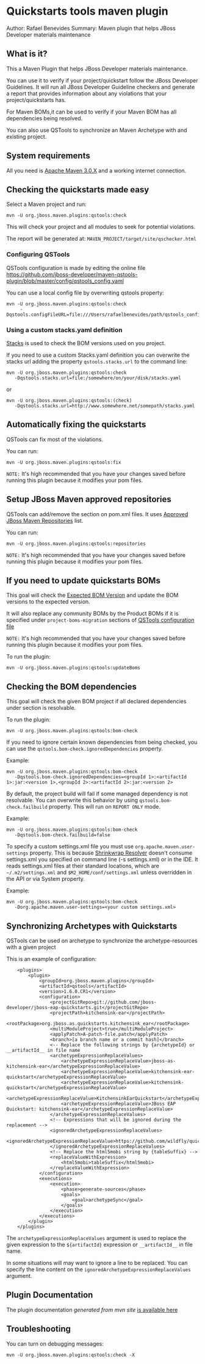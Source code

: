 # Quickstarts tools maven plugin

Author: Rafael Benevides
Summary: Maven plugin that helps JBoss Developer materials maintenance

## What is it?


This a Maven Plugin that helps JBoss Developer materials maintenance.

You can use it to verify if your project/quickstart follow the JBoss Developer Guidelines. It will run all JBoss Developer Guideline checkers and generate a report that provides information about any violations that your project/quickstarts has.

For Maven BOMs,it can be used to verify if your Maven BOM has all dependencies being resolved.

You can also use QSTools to synchronize an Maven Archetype with and existing project.


## System requirements


All you need is [Apache Maven 3.0.X](http://maven.apache.org/) and a working internet connection.


## Checking the quickstarts made easy


Select a Maven project and run:

    mvn -U org.jboss.maven.plugins:qstools:check
    

This will check your project and all modules to seek for potential violations.

The report will be generated at: `MAVEN_PROJECT/target/site/qschecker.html`


### Configuring QSTools


QSTools configuration is made by editing the online file https://github.com/jboss-developer/maven-qstools-plugin/blob/master/config/qstools_config.yaml

You can use a local config file by overwriting qstools property:

    mvn -U org.jboss.maven.plugins:qstools:check
         -Dqstools.configFileURL=file:///Users/rafaelbenevides/path/qstools_config.yaml
         


### Using a custom stacks.yaml definition


[Stacks](https://github.com/jboss-jdf/jdf-stack) is used to check the BOM versions used on you project.

If you need to use a custom Stacks.yaml definition you can overwrite the stacks url adding the property `qstools.stacks.url` to the command line:

    mvn -U org.jboss.maven.plugins:qstools:check
       -Dqstools.stacks.url=file:/somewhere/on/your/disk/stacks.yaml
       
or

    mvn -U org.jboss.maven.plugins:qstools:(check)
       -Dqstools.stacks.url=http://www.somewhere.net/somepath/stacks.yaml
       
 
## Automatically fixing the quickstarts


QSTools can fix most of the violations.

You can run:


    mvn -U org.jboss.maven.plugins:qstools:fix
    

`NOTE:` It's high recommended that you have your changes saved before running this plugin because it modifies your pom files.


## Setup JBoss Maven approved repositories


QSTools can add/remove the <repositories/> section on pom.xml files. It uses [Approved JBoss Maven Repositories](https://github.com/jboss-developer/maven-qstools-plugin/blob/master/config/qstools_config.yaml#L24) list.

You can run:


    mvn -U org.jboss.maven.plugins:qstools:repositories
    

`NOTE:` It's high recommended that you have your changes saved before running this plugin because it modifies your pom files.

## If you need to update quickstarts BOMs


This goal will check the [Expected BOM Version](https://github.com/jboss-developer/maven-qstools-plugin/blob/master/config/qstools_config.yaml#L24)  and update the BOM versions to the expected version.

It will also replace any community BOMs by the Product BOMs if it is specified under `project-boms-migration` sections of [QSTools configuration file](https://github.com/jboss-developer/maven-qstools-plugin/blob/master/config/qstools_config.yaml)

`NOTE:` It's high recommended that you have your changes saved before running this plugin because it modifies your pom files.

To run the plugin:

    mvn -U org.jboss.maven.plugins:qstools:updateBoms
    

## Checking the BOM dependencies


This goal will check the given BOM project if all declared dependencies under </dependencyManagement> section is resolvable.

To run the plugin: 

    mvn -U org.jboss.maven.plugins:qstools:bom-check
    

If you need to ignore certain known dependencies from being checked, you can use the `qstools.bom-check.ignoredDependencies` property.

Example:

    mvn -U org.jboss.maven.plugins:qstools:bom-check 
       -Dqstools.bom-check.ignoredDependencies=<groupId 1>:<artifactId 1>:jar:<version 1>,<groupId 2>:<artifactId 2>:jar:<version 2>
    

By default, the project build will fail if some managed dependency is not resolvable. You can overwrite this behavior by using `qstools.bom-check.failbuild` property.
This will run on `REPORT ONLY` mode.

Example:

    mvn -U org.jboss.maven.plugins:qstools:bom-check 
       -Dqstools.bom-check.failbuild=false
    

To specify a custom settings.xml file you must use `org.apache.maven.user-settings` property. This is because [Shrinkwrap Resolver](https://github.com/shrinkwrap/resolver#resolution-of-artifacts-specified-by-maven-coordinates) doesn't consume settings.xml you specified on command line (-s settings.xml) or in the IDE. It reads settings.xml files at their standard locations, which are `~/.m2/settings.xml` and `$M2_HOME/conf/settings.xml` unless overridden in the API or via System property.

Example:

    mvn -U org.jboss.maven.plugins:qstools:bom-check 
       -Dorg.apache.maven.user-settings=<your custom settings.xml>
    

## Synchronizing Archetypes with Quickstarts


QSTools can be used on archetype to synchronize the archetype-resources with a given project

This is an example of configuration:

        <plugins>
            <plugin>
                <groupId>org.jboss.maven.plugins</groupId>
                <artifactId>qstools</artifactId>
                <version>1.6.0.CR1</version>
                <configuration>
                    <projectGitRepo>git://github.com/jboss-developer/jboss-eap-quickstarts.git</projectGitRepo>
                    <projectPath>kitchensink-ear</projectPath>
                    <rootPackage>org.jboss.as.quickstarts.kitchensink_ear</rootPackage>
                    <multiModuleProject>true</multiModuleProject>
                    <applyPatch>A-patch-file.patch</applyPatch>
                    <branch>[a branch name or a commit hash]</branch>
                    <-- Replace the following strings by {archetypeId} or __artifactId__ in file name
                    <archetypeExpressionReplaceValues>
                        <archetypeExpressionReplaceValue>jboss-as-kitchensink-ear</archetypeExpressionReplaceValue>
                        <archetypeExpressionReplaceValue>kitchensink-ear-quickstart</archetypeExpressionReplaceValue>
                        <archetypeExpressionReplaceValue>kitchensink-quickstart</archetypeExpressionReplaceValue>
                        <archetypeExpressionReplaceValue>KitchensinkEarQuickstart</archetypeExpressionReplaceValue>
                        <archetypeExpressionReplaceValue>JBoss EAP Quickstart: kitchensink-ear</archetypeExpressionReplaceValue>
                    </archetypeExpressionReplaceValues>
                    <!-- Expressions that will be ignored during the replacement -->
                    <ignoredArchetypeExpressionReplaceValues>
                              <ignoredArchetypeExpressionReplaceValue>https://github.com/wildfly/quickstart/tree/master/</ignoredArchetypeExpressionReplaceValue>
                    </ignoredArchetypeExpressionReplaceValues>
                    <!-- Replace the html5mobi string by {tableSuffix} -->
                    <replaceValueWithExpression>
                        <html5mobi>tableSuffix</html5mobi>
                    </replaceValueWithExpression>
                </configuration>
                <executions>
                    <execution>
                        <phase>generate-sources</phase>
                        <goals>
                            <goal>archetypeSync</goal>
                        </goals>
                    </execution>
                </executions>
            </plugin>
        </plugins>

The `archetypeExpressionReplaceValues` argument is used to replace the given expression to the `${artifactId}` expression or `__artifactId__` in file name.

In some situations will may want to ignore a line to be replaced. You can specify the line content on the `ignoredArchetypeExpressionReplaceValues` argument.

## Plugin Documentation

The plugin documentation *generated from mvn site* [is available here](target/site/plugin-info.html) 


## Troubleshooting

You can turn on debugging messages:   

    mvn -U org.jboss.maven.plugins:qstools:check -X
    

